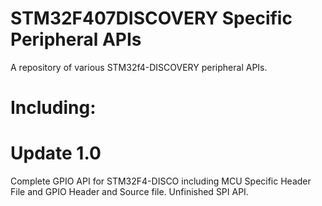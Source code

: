 # STM32F407DISCOVERY Specific Peripheral APIs
A repository of various STM32f4-DISCOVERY peripheral APIs.

# Including:

Update 1.0
==========
Complete GPIO API for STM32F4-DISCO including MCU Specific Header File and GPIO Header and Source file.
Unfinished SPI API.
